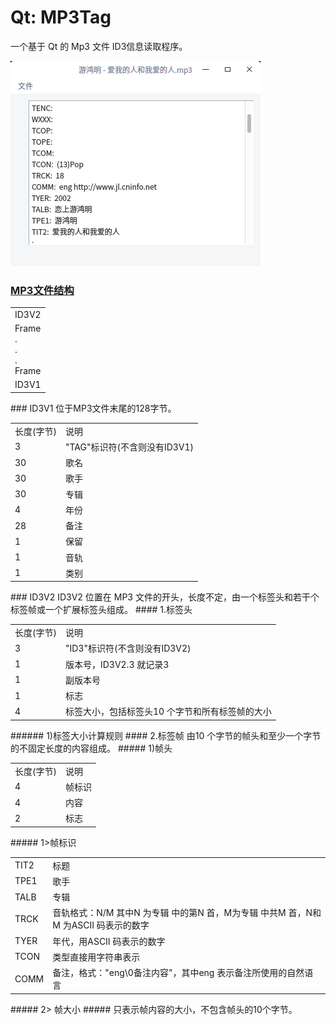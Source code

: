 # Qt: MP3Tag
一个基于 Qt 的 Mp3 文件 ID3信息读取程序。  

![alt](preview.png)
### [MP3文件结构](https://blog.csdn.net/fulinwsuafcie/article/details/8972346)
<table>
<tr><td>ID3V2</td></tr>
<tr><td>Frame<br>.<br>.<br>.<br>Frame</td></tr>
<tr><td>ID3V1</td></tr>
</table>  
### ID3V1
位于MP3文件末尾的128字节。  
<table>
<tr><td>长度(字节)</td><td>说明</td></tr>
<tr><td>3</td><td>"TAG"标识符(不含则没有ID3V1)</td></tr>
<tr><td>30</td><td>歌名</td></tr>
<tr><td>30</td><td>歌手</td></tr>
<tr><td>30</td><td>专辑</td></tr>
<tr><td>4</td><td>年份</td></tr>
<tr><td>28</td><td>备注</td></tr>
<tr><td>1</td><td>保留</td></tr>
<tr><td>1</td><td>音轨</td></tr>
<tr><td>1</td><td>类别</td></tr>
</table>  
### ID3V2
ID3V2 位置在 MP3 文件的开头，长度不定，由一个标签头和若干个标签帧或一个扩展标签头组成。  
#### 1.标签头
<table>
<tr><td>长度(字节)</td><td>说明</td></tr>
<tr><td>3</td><td>"ID3"标识符(不含则没有ID3V2)</td></tr>
<tr><td>1</td><td>版本号，ID3V2.3 就记录3</td></tr>
<tr><td>1</td><td>副版本号</td></tr>
<tr><td>1</td><td>标志</td></tr>
<tr><td>4</td><td>标签大小，包括标签头10 个字节和所有标签帧的大小</td></tr>
</table>  
###### 1)标签大小计算规则
#### 2.标签帧
由10 个字节的帧头和至少一个字节的不固定长度的内容组成。  
##### 1)帧头  
<table>
<tr><td>长度(字节)</td><td>说明</td></tr>
<tr><td>4</td><td>帧标识</td></tr>
<tr><td>4</td><td>内容</td></tr>
<tr><td>2</td><td>标志</td></tr>
</table>  
##### 1>帧标识
<table>
<tr><td>TIT2</td><td>标题</td></tr>
<tr><td>TPE1</td><td>歌手</td></tr>
<tr><td>TALB</td><td>专辑</td></tr>
<tr><td>TRCK</td><td>音轨格式：N/M 其中N 为专辑 中的第N 首，M为专辑 中共M 首，N和M 为ASCII 码表示的数字</td></tr>
<tr><td>TYER</td><td>年代，用ASCII 码表示的数字 </td></tr>
<tr><td>TCON</td><td>类型直接用字符串表示</td></tr>
<tr><td>COMM</td><td>备注，格式："eng\0备注内容"，其中eng 表示备注所使用的自然语言</td></tr>
</table>  
##### 2> 帧大小
##### 只表示帧内容的大小，不包含帧头的10个字节。
